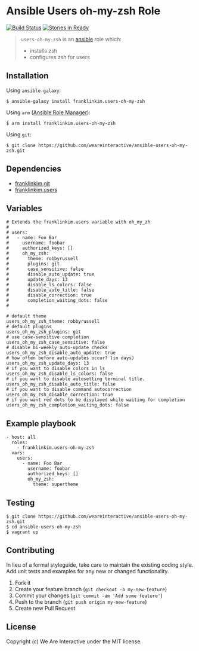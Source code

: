 # Ansible Users oh-my-zsh Role

[![Build Status](https://travis-ci.org/weareinteractive/ansible-users-oh-my-zsh.png?branch=master)](https://travis-ci.org/weareinteractive/ansible-users-oh-my-zsh)
[![Stories in Ready](https://badge.waffle.io/weareinteractive/ansible-users-oh-my-zsh.svg?label=ready&title=Ready)](http://waffle.io/weareinteractive/ansible-users-oh-my-zsh)

> `users-oh-my-zsh` is an [ansible](http://www.ansible.com) role which: 
> 
> * installs zsh
> * configures zsh for users

## Installation

Using `ansible-galaxy`:

```
$ ansible-galaxy install franklinkim.users-oh-my-zsh
```

Using `arm` ([Ansible Role Manager](https://github.com/mirskytech/ansible-role-manager/)):

```
$ arm install franklinkim.users-oh-my-zsh
```

Using `git`:

```
$ git clone https://github.com/weareinteractive/ansible-users-oh-my-zsh.git
```

## Dependencies

* [franklinkim.git](https://github.com/weareinteractive/ansible-git)
* [franklinkim.users](https://github.com/weareinteractive/ansible-users)

## Variables

```
# Extends the franklinkim.users variable with oh_my_zh
#
# users:
#   - name: Foo Bar
#     username: foobar
#     authorized_keys: []
#     oh_my_zsh:
#       theme: robbyrussell
#       plugins: git
#       case_sensitive: false
#       disable_auto_update: true
#       update_days: 13
#       disable_ls_colors: false
#       disable_auto_title: false
#       disable_correction: true
#       completion_waiting_dots: false
#

# default theme
users_oh_my_zsh_theme: robbyrussell
# default plugins
users_oh_my_zsh_plugins: git
# use case-sensitive completion
users_oh_my_zsh_case_sensitive: false
# disable bi-weekly auto-update checks
users_oh_my_zsh_disable_auto_update: true
# how often before auto-updates occur? (in days)
users_oh_my_zsh_update_days: 13
# if you want to disable colors in ls
users_oh_my_zsh_disable_ls_colors: false
# if you want to disable autosetting terminal title.
users_oh_my_zsh_disable_auto_title: false
# if you want to disable command autocorrection
users_oh_my_zsh_disable_correction: true
# if you want red dots to be displayed while waiting for completion
users_oh_my_zsh_completion_waiting_dots: false
```

## Example playbook

```
- host: all
  roles: 
    - franklinkim.users-oh-my-zsh
  vars:
    users:
      - name: Foo Bar
        username: foobar
        authorized_keys: []
        oh_my_zsh:
          theme: supertheme
```

## Testing

```
$ git clone https://github.com/weareinteractive/ansible-users-oh-my-zsh.git
$ cd ansible-users-oh-my-zsh
$ vagrant up
```

## Contributing
In lieu of a formal styleguide, take care to maintain the existing coding style. Add unit tests and examples for any new or changed functionality.

1. Fork it
2. Create your feature branch (`git checkout -b my-new-feature`)
3. Commit your changes (`git commit -am 'Add some feature'`)
4. Push to the branch (`git push origin my-new-feature`)
5. Create new Pull Request

## License
Copyright (c) We Are Interactive under the MIT license.
